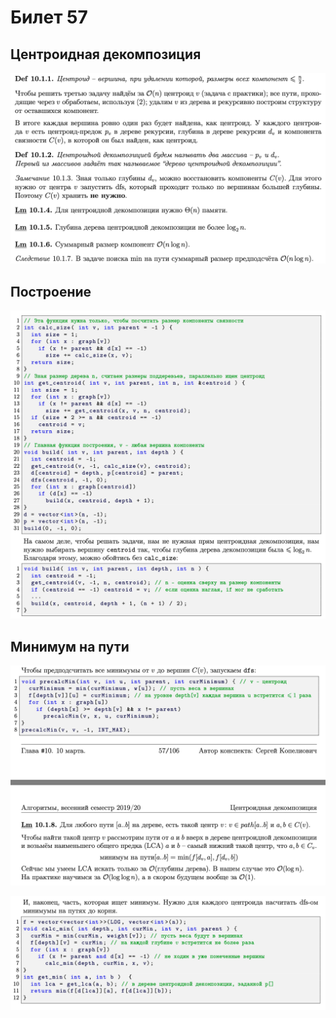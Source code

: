 # Билет 57
## Центроидная декомпозиция
![Определение](../algo_data/ticket_57_1.png)

## Построение
![Определение](../algo_data/ticket_57_2.png)

## Минимум на пути
![Определение](../algo_data/ticket_57_3.png)

![Определение](../algo_data/ticket_57_4.png)